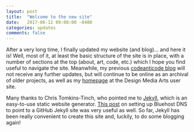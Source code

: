 ```yaml
---
layout: post
title:  "Welcome to the new site"
date:   2017-06-12 09:00:00 -0400
categories: updates
comments: false
---
```


After a very long time, I finally updated my website (and blog)... and here it is! Well, most of it, at least the basic structure of the site is in place, with a number of sections at the top (about, art, code, etc.) which I hope you find useful to navigate the site. Meanwhile, my previous [codeanticode blog](https://codeanticode.wordpress.com/) will not receive any further updates, but will continue to be online as an archival of older projects, as well as my [homepage](http://users.design.ucla.edu/~acolubri/home/) at the Design Media Arts user site.

Many thanks to Chris Tomkins-Tinch, who pointed me to [Jekyll](http://jekyllrb.com/), which is an easy-to-use static website generator. [This post](http://bryancshepherd.com/Setting-up-Bluehost-DNS-for-a-GitHub-Jekyll-blog/) on setting up Bluehost DNS to point to a GitHub Jekyll site was very useful as well. So far, Jekyll has been really convenient to create this site and, luckily, to do some blogging again!